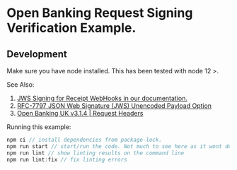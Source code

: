 # Open Banking Request Signing Verification Example.

## Development

Make sure you have node installed. This has been tested with node 12 >.

See Also: 

1. [JWS Signing for Receipt WebHooks in our documentation.](https://v2.developers.tryflux.com/#section/JWS-Signing-for-Receipt-WebHooks)
1. [RFC-7797 JSON Web Signature (JWS) Unencoded Payload Option](https://tools.ietf.org/html/rfc7797)
1. [Open Banking UK v3.1.4 | Request Headers](https://openbankinguk.github.io/read-write-api-site3/v3.1.4/profiles/read-write-data-api-profile.html#request-headers)


Running this example:

```javascript
npm ci // install dependencies from package-lock.
npm run start // start/run the code. Not much to see here as it wont do anything
npm run lint // show linting results on the command line
npm run lint:fix // fix linting errors
```


